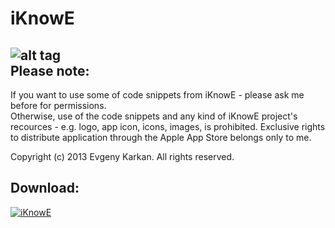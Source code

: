 iKnowE
======
![alt tag](https://raw.github.com/EvgenyKarkan/iKnowE/master/iKnowE/iKnowE/Resourses/Images/GitHub_icon.png)  
Please note:
------------
If you want to use some of code snippets from iKnowE - please ask me before for permissions.  
Otherwise, use of the code snippets and any kind of iKnowE project's recources - e.g. logo, app icon, icons, images, is prohibited. Exclusive rights to distribute application through the Apple App Store belongs only to me.  

Copyright (c) 2013 Evgeny Karkan. All rights reserved.

Download:
--------
[![iKnowE](https://raw.github.com/EvgenyKarkan/iKnowE/master/iKnowE/iKnowE/Resourses/Images/Download_on_the_App_Store_Badge_US-UK_135x40.png)](https://itunes.apple.com/us/app/iknowe/id725541258?mt=8 "iKnowE")


